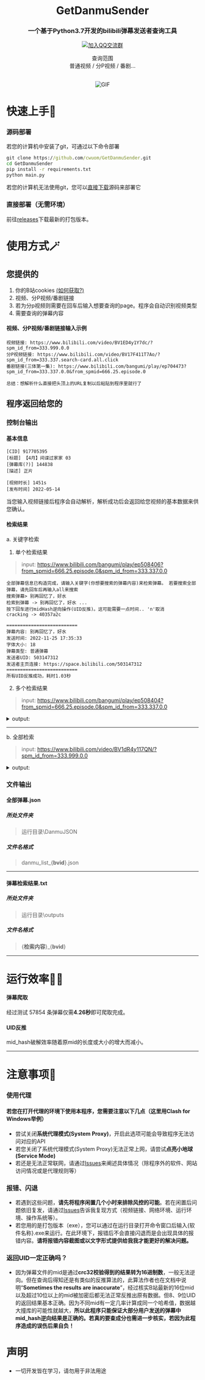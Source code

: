 
<h1 align="center">GetDanmuSender</h1>
<div align="center">

<p align="center">
    <h3>一个基于Python3.7开发的bilibili弹幕发送者查询工具</h3>
    <p align="center">
      <a href="https://t.me/tkdifferent">
        <a href="http://qm.qq.com/cgi-bin/qm/qr?_wv=1027&k=SQ2EDC77_dObl8QOdmwMVxw39H8Ur1Ax&authKey=OD1jf7NyaNkZu0HpXuhjnFPTA9hWdxcmiU72rteVclsIWSziS1bjThC8OJaK36sV&noverify=0&group_code=893018099">
<img alt="加入QQ交流群" src="https://img.shields.io/badge/QQGroup-893018099-blue" />
</a>
      <p>
查询范围<br />
普通视频 / 分P视频 / 番剧...<br />
<br />
    </p>
    <p align="center">
      <img alt="GIF" src="https://i.postimg.cc/SRzfqCxh/show.gif" />
    </p>
  </p>
</div>



# 快速上手🔨
### 源码部署 
若您的计算机中安装了git，可通过以下命令部署
```cmd
git clone https://github.com/cwuom/GetDanmuSender.git
cd GetDanmuSender
pip install -r requirements.txt
python main.py
```
若您的计算机无法使用git，您可以[直接下载](https://github.com/cwuom/GetDanmuSender/archive/refs/heads/main.zip)源码来部署它

### 直接部署（无需环境）
前往[releases](https://github.com/cwuom/GetDanmuSender/releases)下载最新的打包版本。

# 使用方式🪄

## 您提供的
 1. 你的B站cookies [(如何获取?)](https://cn.bing.com/search?q=%E5%A6%82%E4%BD%95%E8%8E%B7%E5%8F%96b%E7%AB%99cookies&qs=n&form=QBRE&sp=-1&lq=0&pq=%E5%A6%82%E4%BD%95%E8%8E%B7%E5%8F%96b%E7%AB%99cookies)
2. 视频、分P视频/番剧链接
3. 若为分p视频则需要在回车后输入想要查询的page。程序会自动识别视频类型
4. 需要查询的弹幕内容


#### 视频、分P视频/番剧链接输入示例
```
视频链接: https://www.bilibili.com/video/BV1ED4y1Y7dc/?spm_id_from=333.999.0.0
分P视频链接: https://www.bilibili.com/video/BV17F411T7Ao/?spm_id_from=333.337.search-card.all.click
番剧链接(三体第一集): https://www.bilibili.com/bangumi/play/ep704473?spm_id_from=333.337.0.0&from_spmid=666.25.episode.0

总结：想解析什么直接把头顶上的URL复制以后粘贴到程序里就行了
```

## 程序返回给您的 
### 控制台输出

#### 基本信息
```
[CID] 917705395
[标题] 【4月】间谍过家家 03
[弹幕库(?)] 144838
[描述] 正片

[视频时长] 1451s
[发布时间] 2022-05-14
```
当您输入视频链接后程序会自动解析，解析成功后会返回给您视频的基本数据来供您确认。

#### 检索结果
  

a. 关键字检索

1.  单个检索结果
> input: https://www.bilibili.com/bangumi/play/ep508406?from_spmid=666.25.episode.0&spm_id_from=333.337.0.0 
```
全部弹幕信息已构造完成，请输入关键字(你想要搜索的弹幕内容)来检索弹幕。 若要搜索全部弹幕，请先回车后再输入all来搜索
搜索弹幕> 别再回忆了，好水
检索到弹幕 -> 别再回忆了，好水 ...
按下回车进行midHash逆向操作(UID反推)。这可能需要一点时间.. 'n'取消
cracking -> 40357a2c

==========================
弹幕内容: 别再回忆了，好水
发送时间: 2022-11-25 17:35:33
字体大小: 18
弹幕类型: 普通弹幕
发送者UID: 503147312
发送者主页连接: https://space.bilibili.com/503147312
==========================
所有UID反推成功，耗时1.03秒
```
2. 多个检索结果
> input: https://www.bilibili.com/bangumi/play/ep508404?from_spmid=666.25.episode.0&spm_id_from=333.337.0.0

<details>  
<summary>output:</summary>

```
全部弹幕信息已构造完成，请输入关键字(你想要搜索的弹幕内容)来检索弹幕。 若要搜索全部弹幕，请先回车后再输入all来搜索
搜索弹幕> 66
检索到弹幕 -> 666国家孕动员 ...
检索到弹幕 -> 我直呼666 ...
检索到弹幕 -> [】666 ...
检索到弹幕 -> 一秒变声666！ ...
检索到弹幕 -> 精神医生666太可了 ...
检索到弹幕 -> 读心术啊我的宝子666 ...
检索到弹幕 -> 666有点像我啊 ...
检索到弹幕 -> 树枝666 ...
检索到弹幕 -> 树枝666 ...
检索到弹幕 -> 666 自己暴露 ...
检索到弹幕 -> 366+ ...
检索到弹幕 -> 666好厉害！ ...
检索到弹幕 -> 666，身上有多少颗痘都知道 ...
检索到弹幕 -> 香翅捞饭食不食一阿尼亚树枝666 ...
检索到弹幕 -> 666哇 ...
检索到弹幕 -> 鸡？阿尼亚树枝666 ...
检索到弹幕 -> 找个杀过666个人的单身女士 ...
检索到弹幕 -> 你没逝吧你没逝吧 吃点66梅 ...
检索到弹幕 -> ji?什么意思一可爱女娃树脂666 ...
检索到弹幕 -> 6666扬雾运动 ...
按下回车进行midHash逆向操作(UID反推)。这可能需要一点时间.. 'n'取消
cracking -> 9ec53f79
cracking -> 6d92fb62
cracking -> ac90fae2
cracking -> 12bb5acb
cracking -> 2f35b4bf
cracking -> df8646b3
cracking -> 41b73f9f
cracking -> e7be572a
cracking -> b8aaa332
cracking -> 692eaaf3
cracking -> a3c2c61e
cracking -> 3b21b818
cracking -> 8d8fc457
cracking -> c774eb4a
cracking -> 87813946
cracking -> 23baa12e
cracking -> fae5fa89
cracking -> 6497db1c
cracking -> f927b6a0
cracking -> 489157d9

==========================
弹幕内容: 读心术啊我的宝子666
发送时间: 2022-07-24 17:40:33
字体大小: 25
弹幕类型: 普通弹幕
发送者UID: 288670918
发送者主页连接: https://space.bilibili.com/288670918
==========================

==========================
弹幕内容: 366+
发送时间: 2022-05-09 20:06:45
字体大小: 25
弹幕类型: 普通弹幕
发送者UID: 157243520
发送者主页连接: https://space.bilibili.com/157243520
==========================

==========================
弹幕内容: 香翅捞饭食不食一阿尼亚树枝666
发送时间: 2022-06-26 07:21:08
字体大小: 25
弹幕类型: 普通弹幕
发送者UID: 84167133
发送者主页连接: https://space.bilibili.com/84167133
==========================

==========================
弹幕内容: 666 自己暴露
发送时间: 2022-05-03 01:26:39
字体大小: 25
弹幕类型: 普通弹幕
发送者UID: 29257067
发送者主页连接: https://space.bilibili.com/29257067
==========================

==========================
弹幕内容: 精神医生666太可了
发送时间: 2022-07-31 17:16:36
字体大小: 25
弹幕类型: 普通弹幕
发送者UID: 447472526
发送者主页连接: https://space.bilibili.com/447472526
==========================

==========================
弹幕内容: 一秒变声666！
发送时间: 2022-05-04 01:10:45
字体大小: 25
弹幕类型: 普通弹幕
发送者UID: 518925195
发送者主页连接: https://space.bilibili.com/518925195
==========================

==========================
弹幕内容: 666哇
发送时间: 2022-06-19 10:49:37
字体大小: 18
弹幕类型: 顶部弹幕
发送者UID: 126088187
发送者主页连接: https://space.bilibili.com/126088187
==========================

==========================
弹幕内容: 找个杀过666个人的单身女士
发送时间: 2022-05-06 01:00:52
字体大小: 25
弹幕类型: 普通弹幕
发送者UID: 250620582
发送者主页连接: https://space.bilibili.com/250620582
==========================

==========================
弹幕内容: [】666
发送时间: 2022-06-26 22:36:22
字体大小: 25
弹幕类型: 普通弹幕
发送者UID: 648890053
发送者主页连接: https://space.bilibili.com/648890053
==========================

==========================
弹幕内容: 666好厉害！
发送时间: 2022-09-22 19:43:18
字体大小: 25
弹幕类型: 普通弹幕
发送者UID: 519153783
发送者主页连接: https://space.bilibili.com/519153783
==========================

==========================
弹幕内容: ji?什么意思一可爱女娃树脂666
发送时间: 2022-05-15 17:08:15
字体大小: 25
弹幕类型: 普通弹幕
发送者UID: 383422259
发送者主页连接: https://space.bilibili.com/383422259
==========================

==========================
弹幕内容: 666，身上有多少颗痘都知道
发送时间: 2022-07-07 11:45:19
字体大小: 25
弹幕类型: 普通弹幕
发送者UID: 618368642
发送者主页连接: https://space.bilibili.com/618368642
==========================

==========================
弹幕内容: 6666扬雾运动
发送时间: 2023-02-19 12:50:52
字体大小: 25
弹幕类型: 普通弹幕
发送者UID: 582621618
发送者主页连接: https://space.bilibili.com/582621618
==========================

==========================
弹幕内容: 鸡？阿尼亚树枝666
发送时间: 2022-06-09 22:08:17
字体大小: 25
弹幕类型: 普通弹幕
发送者UID: 399698342
发送者主页连接: https://space.bilibili.com/399698342
==========================

==========================
弹幕内容: 树枝666
发送时间: 2022-07-11 08:36:54
字体大小: 25
弹幕类型: 普通弹幕
发送者UID: 737896911
发送者主页连接: https://space.bilibili.com/737896911
==========================

==========================
弹幕内容: 我直呼666
发送时间: 2022-07-02 20:40:27
字体大小: 25
弹幕类型: 普通弹幕
发送者UID: 1541956582
发送者主页连接: https://space.bilibili.com/1541956582
==========================

==========================
弹幕内容: 666有点像我啊
发送时间: 2022-07-14 14:33:18
字体大小: 25
弹幕类型: 普通弹幕
发送者UID: 1403556754
发送者主页连接: https://space.bilibili.com/1403556754
==========================

==========================
弹幕内容: 树枝666
发送时间: 2022-06-06 20:48:33
字体大小: 25
弹幕类型: 普通弹幕
发送者UID: 1470353839
发送者主页连接: https://space.bilibili.com/1470353839
==========================

==========================
弹幕内容: 你没逝吧你没逝吧 吃点66梅
发送时间: 2022-05-02 11:55:45
字体大小: 25
弹幕类型: 顶部弹幕
发送者UID: 2004989581
发送者主页连接: https://space.bilibili.com/2004989581
==========================

==========================
弹幕内容: 666国家孕动员
发送时间: 2022-07-05 17:13:40
字体大小: 25
弹幕类型: 普通弹幕
发送者UID: 1837817767
发送者主页连接: https://space.bilibili.com/1837817767
==========================
所有UID反推成功，耗时30.35秒
```


</details>

----

b. 全部检索
> input: https://www.bilibili.com/video/BV1dR4y117QN/?spm_id_from=333.999.0.0

<details>  
<summary>output:</summary>

```
全部弹幕信息已构造完成，请输入关键字(你想要搜索的弹幕内容)来检索弹幕。 若要搜索全部弹幕，请先回车后再输入all来搜索
搜索弹幕>
你没有输入任何关键词，请输入关键词后检索！
若需要检索全部弹幕，请输入'all'
all
检索到弹幕 -> 线插紧 ...
检索到弹幕 -> 笑死了 ...
检索到弹幕 -> 有没有可能接口没插好 ...
检索到弹幕 -> 大聪明，截图给别人看屏幕 ...
检索到弹幕 -> 《你截图我怎么看》 ...
检索到弹幕 -> 省流：评论置顶 ...
检索到弹幕 -> TN屏吧？卓威也是这样 ...
检索到弹幕 -> tn屏是这样的 ...
检索到弹幕 -> 小米，合理 ...
检索到弹幕 -> 尬黑 ...
检索到弹幕 -> 是正品 ...
检索到弹幕 -> 跟学校机房的差不多 ...
检索到弹幕 -> 米狗，这也是尬黑？？？ ...
检索到弹幕 -> 这是线问题吧。 ...
检索到弹幕 -> 1080p就这样 ...
检索到弹幕 -> 不爱小米不爱国 ...
检索到弹幕 -> 冬天 ...
检索到弹幕 -> 看不清，不予评价 ...
检索到弹幕 -> 看不清 ...
检索到弹幕 -> 看不清 ...
检索到弹幕 -> 这能看的？不要付费？ ...
检索到弹幕 -> 为了黑而黑 ...
检索到弹幕 -> 省流:看评论区 ...
检索到弹幕 -> 小呆唯不是很友善啊 ...
检索到弹幕 -> 起码他会截图 ...
检索到弹幕 -> 啥软 ...
检索到弹幕 -> 粗粮 凑合吃吧 ...
检索到弹幕 -> 要么是分辨率太低。要么是显卡没设置好 ...
检索到弹幕 -> Windows的问题 ...
检索到弹幕 -> 肯定是OPPO派来的黑子 ...
检索到弹幕 -> Win11显示有问题 ...
检索到弹幕 -> 有妖气 ...
检索到弹幕 -> 1080p ...
检索到弹幕 -> 你非要买小米的垃圾，那能怎么办。以后长记性， 他们家没什么好玩意。早买早退坑。 ...
检索到弹幕 -> 拍的什么玩意，生怕我们看懂 ...
检索到弹幕 -> 呆唯攻击性满昏 ...
检索到弹幕 -> 省流：小米真好用，小米是我爹 ...
检索到弹幕 -> 呆唯 ...
检索到弹幕 -> 是不是720分辨率的 ...
检索到弹幕 -> 你就1 ...
检索到弹幕 -> 写轮眼 ...
检索到弹幕 -> 我现在听都听不清了 ...
按下回车进行midHash逆向操作(UID反推)。这可能需要一点时间.. 'n'取消
cracking -> be11b671
cracking -> 5752f9a2
cracking -> c9c88631
cracking -> f3f34316
cracking -> 43170c75
cracking -> 13b70c3
cracking -> 41b45af7
cracking -> 9bb71977
cracking -> 8d033d39
cracking -> e5215bea
cracking -> da79cca1
cracking -> bb84a88e
cracking -> 9db58c87
cracking -> d596a4ba
cracking -> fbe690ad
cracking -> 7000fea0
cracking -> 64c6773a
cracking -> 8e1ce468
cracking -> 33c99ccc
cracking -> 33c99ccc
cracking -> 5d8a17c0
cracking -> 72bbbec7
cracking -> 3364964
cracking -> 2c31b493
cracking -> bc1573e
cracking -> 433faf84
cracking -> c507b069
cracking -> 231876
cracking -> 1a169259
cracking -> c037c943
cracking -> 4a28ffe7
cracking -> a79ac605
cracking -> c350d91
cracking -> c43f9d2f
cracking -> c734b966
cracking -> 10d610c9
cracking -> 9895cc74
cracking -> 9895cc74
cracking -> a25936ec
cracking -> b17e0809
cracking -> 794a2f82
cracking -> 6b8046d1

==========================
弹幕内容: 线插紧
发送时间: 2023-01-11 20:26:10
字体大小: 25
弹幕类型: 普通弹幕
发送者UID: 11047709
发送者主页连接: https://space.bilibili.com/11047709
==========================

==========================
弹幕内容: 大聪明，截图给别人看屏幕
发送时间: 2023-01-13 14:23:56
字体大小: 25
弹幕类型: 普通弹幕
发送者UID: 17312669
发送者主页连接: https://space.bilibili.com/17312669
==========================

==========================
弹幕内容: 有没有可能接口没插好
发送时间: 2023-01-12 11:54:43
字体大小: 25
弹幕类型: 顶部弹幕
发送者UID: 69580924
发送者主页连接: https://space.bilibili.com/69580924
==========================

==========================
弹幕内容: TN屏吧？卓威也是这样
发送时间: 2023-01-14 18:30:15
字体大小: 25
弹幕类型: 普通弹幕
发送者UID: 8156402
发送者主页连接: https://space.bilibili.com/8156402
==========================

==========================
弹幕内容: 是正品
发送时间: 2023-01-16 13:18:27
字体大小: 25
弹幕类型: 普通弹幕
发送者UID: 813738
发送者主页连接: https://space.bilibili.com/813738
==========================

==========================
弹幕内容: 1080p就这样
发送时间: 2023-01-17 16:37:40
字体大小: 25
弹幕类型: 普通弹幕
发送者UID: 40307795
发送者主页连接: https://space.bilibili.com/40307795
==========================

==========================
弹幕内容: tn屏是这样的
发送时间: 2023-01-15 02:27:51
字体大小: 25
弹幕类型: 普通弹幕
发送者UID: 221789548
发送者主页连接: https://space.bilibili.com/221789548
==========================

==========================
弹幕内容: 笑死了
发送时间: 2023-01-11 20:55:14
字体大小: 25
弹幕类型: 普通弹幕
发送者UID: 363914344
发送者主页连接: https://space.bilibili.com/363914344
==========================

==========================
弹幕内容: 尬黑
发送时间: 2023-01-16 08:05:59
字体大小: 25
弹幕类型: 普通弹幕
发送者UID: 282813465
发送者主页连接: https://space.bilibili.com/282813465
==========================

==========================
弹幕内容: 小米，合理
发送时间: 2023-01-16 00:57:29
字体大小: 25
弹幕类型: 普通弹幕
发送者UID: 316353938
发送者主页连接: https://space.bilibili.com/316353938
==========================

==========================
弹幕内容: 啥软
发送时间: 2023-01-20 09:50:29
字体大小: 25
弹幕类型: 普通弹幕
发送者UID: 8079393
发送者主页连接: https://space.bilibili.com/8079393
==========================

==========================
弹幕内容: 粗粮 凑合吃吧
发送时间: 2023-01-22 10:37:00
字体大小: 25
弹幕类型: 普通弹幕
发送者UID: 14517274
发送者主页连接: https://space.bilibili.com/14517274
==========================

==========================
弹幕内容: Windows的问题
发送时间: 2023-01-22 20:36:37
字体大小: 25
弹幕类型: 普通弹幕
发送者UID: 2298840
发送者主页连接: https://space.bilibili.com/2298840
==========================

==========================
弹幕内容: 肯定是OPPO派来的黑子
发送时间: 2023-01-23 09:27:34
字体大小: 25
弹幕类型: 普通弹幕
发送者UID: 3880807
发送者主页连接: https://space.bilibili.com/3880807
==========================

==========================
弹幕内容: 《你截图我怎么看》
发送时间: 2023-01-13 16:25:01
字体大小: 25
弹幕类型: 顶部弹幕
发送者UID: 436638784
发送者主页连接: https://space.bilibili.com/436638784
==========================

==========================
弹幕内容: 这能看的？不要付费？
发送时间: 2023-01-17 23:38:44
字体大小: 25
弹幕类型: 顶部弹幕
发送者UID: 234931266
发送者主页连接: https://space.bilibili.com/234931266
==========================

==========================
弹幕内容: 看不清
发送时间: 2023-01-17 22:33:09
字体大小: 25
弹幕类型: 普通弹幕
发送者UID: 410478782
发送者主页连接: https://space.bilibili.com/410478782
==========================

==========================
弹幕内容: 省流：评论置顶
发送时间: 2023-01-13 19:34:07
字体大小: 25
弹幕类型: 普通弹幕
发送者UID: 330120048
发送者主页连接: https://space.bilibili.com/330120048
==========================

==========================
弹幕内容: 你非要买小米的垃圾，那能怎么办。以后长记性， 他们家没什么好玩意。早买早退坑。
发送时间: 2023-01-24 05:09:47
字体大小: 25
弹幕类型: 顶部弹幕
发送者UID: 13251233
发送者主页连接: https://space.bilibili.com/13251233
==========================

==========================
弹幕内容: 看不清，不予评价
发送时间: 2023-01-17 20:29:46
字体大小: 25
弹幕类型: 顶部弹幕
发送者UID: 503884832
发送者主页连接: https://space.bilibili.com/503884832
==========================

==========================
弹幕内容: 你就1
发送时间: 2023-02-07 18:37:02
字体大小: 25
弹幕类型: 普通弹幕
发送者UID: 65405244
发送者主页连接: https://space.bilibili.com/65405244
==========================

==========================
弹幕内容: 写轮眼
发送时间: 2023-02-07 18:37:13
字体大小: 25
弹幕类型: 普通弹幕
发送者UID: 65405244
发送者主页连接: https://space.bilibili.com/65405244
==========================

==========================
弹幕内容: 为了黑而黑
发送时间: 2023-01-17 23:52:07
字体大小: 25
弹幕类型: 普通弹幕
发送者UID: 297991801
发送者主页连接: https://space.bilibili.com/297991801
==========================

==========================
弹幕内容: 1080p
发送时间: 2023-01-23 18:14:36
字体大小: 25
弹幕类型: 普通弹幕
发送者UID: 9332775
发送者主页连接: https://space.bilibili.com/9332775
==========================

==========================
弹幕内容: 不爱小米不爱国
发送时间: 2023-01-17 17:11:58
字体大小: 25
弹幕类型: 普通弹幕
发送者UID: 439310802
发送者主页连接: https://space.bilibili.com/439310802
==========================

==========================
弹幕内容: 起码他会截图
发送时间: 2023-01-19 02:52:46
字体大小: 25
弹幕类型: 顶部弹幕
发送者UID: 202299927
发送者主页连接: https://space.bilibili.com/202299927
==========================

==========================
弹幕内容: 我现在听都听不清了
发送时间: 2023-03-24 11:08:37
字体大小: 25
弹幕类型: 顶部弹幕
发送者UID: 13221994
发送者主页连接: https://space.bilibili.com/13221994
==========================

==========================
弹幕内容: 看不清
发送时间: 2023-01-17 22:33:16
字体大小: 25
弹幕类型: 顶部弹幕
发送者UID: 410478782
发送者主页连接: https://space.bilibili.com/410478782
==========================

==========================
弹幕内容: 米狗，这也是尬黑？？？
发送时间: 2023-01-16 14:13:58
字体大小: 25
弹幕类型: 普通弹幕
发送者UID: 535816556
发送者主页连接: https://space.bilibili.com/535816556
==========================

==========================
弹幕内容: 省流:看评论区
发送时间: 2023-01-18 02:51:56
字体大小: 25
弹幕类型: 顶部弹幕
发送者UID: 302561191
发送者主页连接: https://space.bilibili.com/302561191
==========================

==========================
弹幕内容: 要么是分辨率太低。要么是显卡没设置好
发送时间: 2023-01-22 16:31:37
字体大小: 25
弹幕类型: 普通弹幕
发送者UID: 338857393
发送者主页连接: https://space.bilibili.com/338857393
==========================

==========================
弹幕内容: Win11显示有问题
发送时间: 2023-01-23 11:08:25
字体大小: 25
弹幕类型: 普通弹幕
发送者UID: 290260403
发送者主页连接: https://space.bilibili.com/290260403
==========================

==========================
弹幕内容: 拍的什么玩意，生怕我们看懂
发送时间: 2023-01-28 12:55:18
字体大小: 25
弹幕类型: 普通弹幕
发送者UID: 403033778
发送者主页连接: https://space.bilibili.com/403033778
==========================

==========================
弹幕内容: 小呆唯不是很友善啊
发送时间: 2023-01-18 10:46:40
字体大小: 25
弹幕类型: 顶部弹幕
发送者UID: 628718076
发送者主页连接: https://space.bilibili.com/628718076
==========================

==========================
弹幕内容: 呆唯攻击性满昏
发送时间: 2023-01-29 09:52:55
字体大小: 25
弹幕类型: 顶部弹幕
发送者UID: 454069305
发送者主页连接: https://space.bilibili.com/454069305
==========================

==========================
弹幕内容: 有妖气
发送时间: 2023-01-23 16:54:31
字体大小: 25
弹幕类型: 普通弹幕
发送者UID: 490744102
发送者主页连接: https://space.bilibili.com/490744102
==========================

==========================
弹幕内容: 跟学校机房的差不多
发送时间: 2023-01-16 13:34:59
字体大小: 25
弹幕类型: 顶部弹幕
发送者UID: 916430804
发送者主页连接: https://space.bilibili.com/916430804
==========================

==========================
弹幕内容: 呆唯
发送时间: 2023-01-29 13:14:42
字体大小: 25
弹幕类型: 普通弹幕
发送者UID: 475672344
发送者主页连接: https://space.bilibili.com/475672344
==========================

==========================
弹幕内容: 冬天
发送时间: 2023-01-17 18:53:46
字体大小: 25
弹幕类型: 顶部弹幕
发送者UID: 1473133205
发送者主页连接: https://space.bilibili.com/1473133205
==========================

==========================
弹幕内容: 省流：小米真好用，小米是我爹
发送时间: 2023-01-29 10:07:05
字体大小: 25
弹幕类型: 顶部弹幕
发送者UID: 1417391693
发送者主页连接: https://space.bilibili.com/1417391693
==========================

==========================
弹幕内容: 是不是720分辨率的
发送时间: 2023-02-05 05:00:38
字体大小: 25
弹幕类型: 普通弹幕
发送者UID: 1139513571
发送者主页连接: https://space.bilibili.com/1139513571
==========================

==========================
弹幕内容: 这是线问题吧。
发送时间: 2023-01-16 23:01:02
字体大小: 25
弹幕类型: 普通弹幕
发送者UID: 3706386123
发送者主页连接: https://space.bilibili.com/3706386123
==========================
所有UID反推成功，耗时37.06秒
回车继续检索，输入q退出...
```

----

</details>

### 文件输出

#### 全部弹幕.json
##### 所处文件夹
> 运行目录\DanmuJSON
##### 文件名格式
> danmu_list_{**bvid**}.json

----

#### 弹幕检索结果.txt
##### 所处文件夹
> 运行目录\outputs
##### 文件名格式
> {**检索内容**}_{**bvid**}

---
# 运行效率🏃‍♂️
#### 弹幕爬取
经过测试 57854 条弹幕仅需**4.26秒**即可爬取完成。

#### UID反推
mid_hash破解效率随着原mid的长度或大小的增大而减小。

---

# 注意事项👀
### 使用代理
#### 若您在打开代理的环境下使用本程序，您需要注意以下几点（这里用Clash for Windows举例）
- 尝试关闭**系统代理模式(System Proxy)**，开启此选项可能会导致程序无法访问对应的API
- 若您关闭了系统代理模式(System Proxy)无法正常上网，请尝试**点亮小地球(Service Mode)**
- 若还是无法正常联网，请通过[Issues](https://github.com/cwuom/GetDanmuSender/issues)来阐述具体情况（除程序外的软件、网站访问情况或是代理规则等）

### 报错、闪退
- 若遇到这些问题，**请先将程序闲置几个小时来排除风控的可能**。若在闲置后问题依旧复发，请通过[Issues](https://github.com/cwuom/GetDanmuSender/issues)告诉我复现方式（视频链接、网络环境、运行环境、操作系统等）。
- 若您用的是打包版本（exe），您可以通过在运行目录打开命令窗口后输入{软件名称}.exe来运行。在此环境下，报错后不会直接闪退而是会出现具体的报错内容。**请将报错内容截图或以文字形式提供给我我才能更好的解决问题。**

### 返回UID一定正确吗？
- 因为弹幕文件的mid是通过**crc32校验得到的结果转为16进制数**，一般无法逆向。但在查询后得知还是有类似的反推算法的，此算法作者也在文档中说明“**Sometimes the results are inaccurate**”，经过核实B站最新的16位mid以及超过10位以上的mid被加密后都无法正常反推出原有数据。但8、9位UID的返回结果基本正确。因为不同mid有一定几率计算成同一个哈希值，数据越大撞库的可能性就越大，**所以此程序只能保证大部分用户发送的弹幕中mid_hash逆向结果是正确的。若真的要查成分也需进一步核实，若因为此程序造成的误伤后果自负！**

# 声明

 - 一切开发皆在学习，请勿用于非法用途
